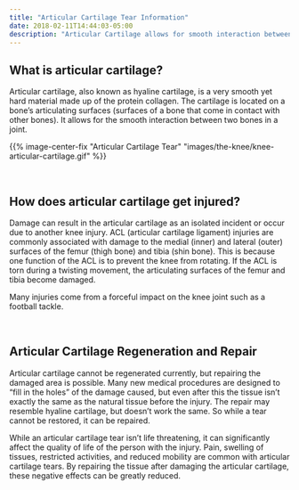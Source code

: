 ```yaml
---
title: "Articular Cartilage Tear Information"
date: 2018-02-11T14:44:03-05:00
description: "Articular Cartilage allows for smooth interaction between bones in a joint. When cartilage is damaged, it can cause osteoarthritis"
---
```




## What is articular cartilage?

Articular cartilage, also known as hyaline cartilage, is a very smooth yet hard material 
made up of the protein collagen. The cartilage is located on a bone’s articulating surfaces 
(surfaces of a bone that come in contact with other bones). It allows for the smooth 
interaction between two bones in a joint.

{{% image-center-fix "Articular Cartilage Tear" "images/the-knee/knee-articular-cartilage.gif" %}}

<br>

## How does articular cartilage get injured?
Damage can result in the articular cartilage as an isolated incident or occur due to another 
knee injury. ACL (articular cartilage ligament) injuries are commonly associated with damage 
to the medial (inner) and lateral (outer) surfaces of the femur (thigh bone) and tibia (shin 
bone). This is because one function of the ACL is to prevent the knee from rotating. If the 
ACL is torn during a twisting movement, the articulating surfaces of the femur and tibia 
become damaged.

Many injuries come from a forceful impact on the knee joint such as a football tackle.

<br>

## Articular Cartilage Regeneration and Repair
Articular cartilage cannot be regenerated currently, but repairing the damaged area is 
possible. Many new medical procedures are designed to “fill in the holes” of the damage 
caused, but even after this the tissue isn’t exactly the same as the natural tissue before 
the injury. The repair may resemble hyaline cartilage, but doesn’t work the same. So while a 
tear cannot be restored, it can be repaired.

While an articular cartilage tear isn’t life threatening, it can significantly affect the 
quality of life of the person with the injury. Pain, swelling of tissues, restricted 
activities, and reduced mobility are common with articular cartilage tears. By repairing the 
tissue after damaging the articular cartilage, these negative effects can be greatly reduced.
